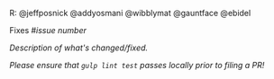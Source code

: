 R: @jeffposnick @addyosmani @wibblymat @gauntface @ebidel

Fixes #*issue number*

*Description of what's changed/fixed.*

*Please ensure that `gulp lint test` passes locally prior to filing a PR!*
